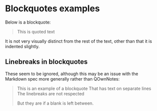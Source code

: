# Blockquotes examples

Below is a blockquote:

> This is quoted text

It is not very visually distinct from the rest of the text, other than that it is indented slightly.

## Linebreaks in blockquotes

These seem to be ignored, although this may be an issue with the Markdown spec more generally rather than QOwnNotes:

> This is an example of a blockquote
> That has text on separate lines
> The linebreaks are not respected
> 
> But they are if a blank is left between.

